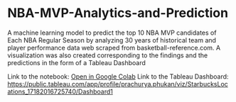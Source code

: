 # __NBA-MVP-Analytics-and-Prediction__
A machine learning model to predict the top 10 NBA MVP candidates of Each NBA Regular Season by analyzing 30 years of historical team and player performance data web scraped from basketball-reference.com.
A visualization was also created corresponding to the findings and the predictions in the form of a Tableau Dashboard

Link to the notebook:
[Open in Google Colab](https://colab.research.google.com/drive/1HBiwhD4MLgYbIzsIFX5AgGtbWfIgOp3H#scrollTo=X-SqJs_-905F)
Link to the Tableau Dashboard:
https://public.tableau.com/app/profile/prachurya.phukan/viz/StarbucksLocations_17182016725740/Dashboard1
